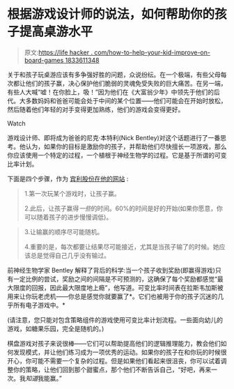 # 根据游戏设计师的说法，如何帮助你的孩子提高桌游水平

> 原文:[https://life hacker . com/how-to-help-your-kid-improve-on-board-games 1833611348](https://lifehacker.com/how-to-help-your-kid-improve-at-board-games-according-1833611348)

关于和孩子玩桌游应该有多争强好胜的问题，众说纷纭。在一个极端，有些父母每次都让他们的孩子赢，决心保护他们脆弱的灵魂免受失败的巨大痛苦。在另一端，有些人大喊“嘘！在你脸上，吸！”因为他们在《大富翁少年》中领先于他们的后代。大多数妈妈和爸爸可能会处于中间的某个位置——他们可能会在开始时放松，然后随着他们年轻的对手变得更加熟练，他们的游戏会变得更好。

Watch

游戏设计师、即将成为爸爸的尼克·本特利(Nick Bentley)对这个话题进行了一番思考。他认为，如果你的目标是激励你的孩子，并帮助他们尽快擅长一项游戏，那么你应该使用一个特定的过程，一个植根于神经生物学的过程。它是基于所谓的可变比率计划。

下面是四个步骤，作为 [宾利股份在他的网站](https://www.nickbentley.games/how-to-play-boardgames-with-kids/) :

> 1.第一次玩某个游戏时，让孩子赢。
> 
> 2.此后，让孩子赢得*一些*的时间。60%的时间是好的开始(如果你愿意，你可以随着孩子的进步慢慢调低)。

> 3.让输赢的顺序尽可能随机。
> 
> 4.重要的是，每次都要让结果尽可能接近，尤其是当孩子输了的时候。她应该总是觉得自己几乎没有输过。

前神经生物学家 Bentley 解释了背后的科学:当一个孩子收到奖励(即赢得游戏)只有一定比例的尝试，奖励之间的间隔是不可预测的，这确保了每个奖励都感觉“最大限度的回报，因此最大限度地上瘾”，他写道。可变比率时间表在拉斯韦加斯被用来让你玩老虎机——你总是感觉你就要赢了*。它们也被用于你的孩子沉迷的几乎所有电子游戏中。*

(请注意，您只能对包含策略组件的游戏使用可变比率计划流程。一些面向幼儿的游戏，如糖果乐园，完全是随机的。)

棋盘游戏对孩子来说很棒——它们可以帮助提高他们的逻辑推理能力，教会他们如何发现模式，并让他们练习成为一项优秀的运动。如果你的孩子在和你玩的时候很开心，你可能不需要一个复杂的过程。但是如果他们看起来很沮丧，你可以试着调整你的策略，让他们回到那个甜蜜点，那个他们不断告诉自己，“好吧，再来一次。我*知道*我能赢。”